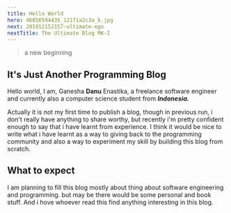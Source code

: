 ```yaml
---
title: Hello World
hero: 46856594435_121f1a2c3a_k.jpg
next: 201912152157-ultimate-ego
nextTitle: The Ultimate Blog MK-I
---
```

>a new beginning

## It's Just Another Programming Blog

Hello world, I am, Ganesha **Danu** Enastika, a freelance software engineer and currently also a computer science student from _**Indonesia.**_ 

Actually it is not my first time to publish a blog, though in previous run, i don't really have anything to share worthy, but recently i'm pretty confident enough to say that i have learnt from experience. I think it would be nice to write what i have learnt as a way to giving back to the programming community and also a way to experiment my skill by building this blog from scratch.

## What to expect

I am planning to fill this blog mostly about thing about software engineering and programming. but may be there would be some personal and book stuff. And i hove whoever read this find anything interesting in this blog.
    